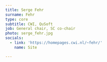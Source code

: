 ```yaml
---
title: Serge Fehr
surname: Fehr
type: core
subtitle: CWI, QuSoft
job: General chair, SC co-chair
photo: serge_fehr.jpg
socials:
  - link: 'https://homepages.cwi.nl/~fehr/'
    name: Site

---
```

